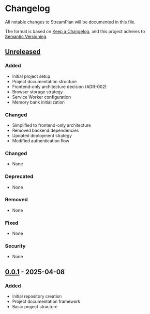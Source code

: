 # Changelog

All notable changes to StreamPlan will be documented in this file.

The format is based on [Keep a Changelog](https://keepachangelog.com/en/1.0.0/),
and this project adheres to [Semantic Versioning](https://semver.org/spec/v2.0.0.html).

## [Unreleased]

### Added
- Initial project setup
- Project documentation structure
- Frontend-only architecture decision (ADR-002)
- Browser storage strategy
- Service Worker configuration
- Memory bank initialization

### Changed
- Simplified to frontend-only architecture
- Removed backend dependencies
- Updated deployment strategy
- Modified authentication flow

### Changed
- None

### Deprecated
- None

### Removed
- None

### Fixed
- None

### Security
- None

## [0.0.1] - 2025-04-08

### Added
- Initial repository creation
- Project documentation framework
- Basic project structure

[Unreleased]: https://github.com/username/streamplan/compare/v0.0.1...HEAD
[0.0.1]: https://github.com/username/streamplan/releases/tag/v0.0.1
